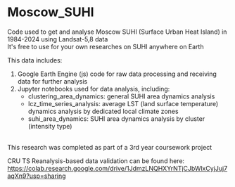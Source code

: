 # Moscow_SUHI
Code used to get and analyse Moscow SUHI (Surface Urban Heat Island) in 1984-2024 using Landsat-5,8 data
<br>
It's free to use for your own researches on SUHI anywhere on Earth

This data includes:
1. Google Earth Engine (js) code for raw data processing and receiving data for further analysis
2. Jupyter notebooks used for data analysis, including:
   - clustering_area_dynamics: general SUHI area dynamics analysis
   - lcz_time_series_analysis: average LST (land surface temperature) dynamics analysis by dedicated local climate zones
   - suhi_area_dynamics: SUHI area dynamics analysis by cluster (intensity type)
<br>
This research was completed as part of a 3rd year coursework project
<br>

CRU TS Reanalysis-based data validation can be found here: https://colab.research.google.com/drive/1JdmzLNQHXYrNTjCJbWlxCyjJuj7aqXn9?usp=sharing
